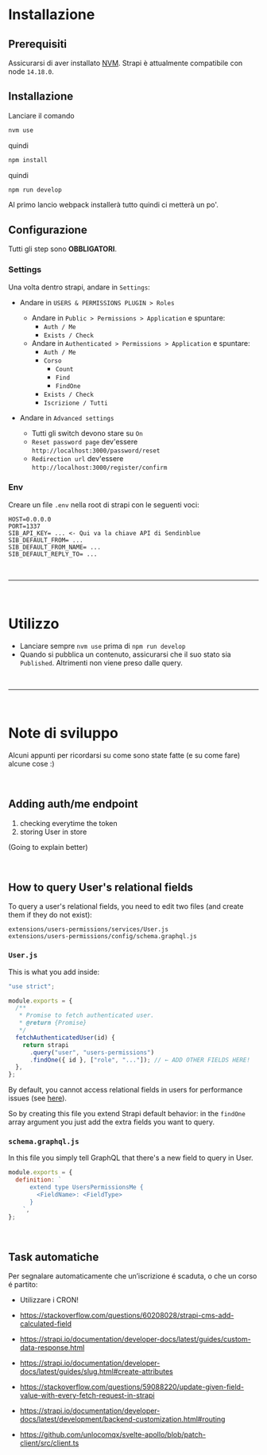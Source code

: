 # Installazione

## Prerequisiti

Assicurarsi di aver installato [NVM](https://github.com/nvm-sh/nvm).
Strapi è attualmente compatibile con node `14.18.0`.

## Installazione

Lanciare il comando

```bash
nvm use
```

quindi

```bash
npm install
```

quindi

```bash
npm run develop
```

Al primo lancio webpack installerà tutto quindi ci metterà un po'.

## Configurazione

Tutti gli step sono **OBBLIGATORI**.

### Settings

Una volta dentro strapi, andare in `Settings`:

- Andare in `USERS & PERMISSIONS PLUGIN > Roles`

  - Andare in `Public > Permissions > Application` e spuntare:
    - `Auth / Me`
    - `Exists / Check`
  - Andare in `Authenticated > Permissions > Application` e spuntare:
    - `Auth / Me`
    - `Corso`
      - `Count`
      - `Find`
      - `FindOne`
    - `Exists / Check`
    - `Iscrizione / Tutti`

- Andare in `Advanced settings`
  - Tutti gli switch devono stare su `On`
  - `Reset password page` dev'essere `http://localhost:3000/password/reset`
  - `Redirection url` dev'essere `http://localhost:3000/register/confirm`

### Env

Creare un file `.env` nella root di strapi con le seguenti voci:

```
HOST=0.0.0.0
PORT=1337
SIB_API_KEY= ... <- Qui va la chiave API di Sendinblue
SIB_DEFAULT_FROM= ...
SIB_DEFAULT_FROM_NAME= ...
SIB_DEFAULT_REPLY_TO= ...
```

<br>

---

<br>

# Utilizzo

- Lanciare sempre `nvm use` prima di `npm run develop`
- Quando si pubblica un contenuto, assicurarsi che il suo stato sia `Published`. Altrimenti non viene preso dalle query.

<br>

---

<br>

# Note di sviluppo

Alcuni appunti per ricordarsi su come sono state fatte (e su come fare) alcune cose :)

<br>

## Adding auth/me endpoint

1. checking everytime the token
2. storing User in store

(Going to explain better)

<br>

## How to query User's relational fields

To query a user's relational fields, you need to edit two files (and create them if they do not exist):

```
extensions/users-permissions/services/User.js
extensions/users-permissions/config/schema.graphql.js
```

### `User.js`

This is what you add inside:

```js
"use strict";

module.exports = {
  /**
   * Promise to fetch authenticated user.
   * @return {Promise}
   */
  fetchAuthenticatedUser(id) {
    return strapi
      .query("user", "users-permissions")
      .findOne({ id }, ["role", "..."]); // ← ADD OTHER FIELDS HERE!
  },
};
```

By default, you cannot access relational fields in users for performance issues (see [here](https://forum.strapi.io/t/get-currrent-logged-user-with-custom-data-added-to-the-user-collection-type/1024/2)).

So by creating this file you extend Strapi default behavior: in the `findOne` array argument you just add the extra fields you want to query.

### `schema.graphql.js`

In this file you simply tell GraphQL that there's a new field to query in User.

```js
module.exports = {
  definition: `
      extend type UsersPermissionsMe {
        <FieldName>: <FieldType>
      }
    `,
};
```

<br>

## Task automatiche

Per segnalare automaticamente che un’iscrizione é scaduta, o che un corso é partito:

- Utilizzare i CRON!

- https://stackoverflow.com/questions/60208028/strapi-cms-add-calculated-field
- https://strapi.io/documentation/developer-docs/latest/guides/custom-data-response.html
- https://strapi.io/documentation/developer-docs/latest/guides/slug.html#create-attributes
- https://stackoverflow.com/questions/59088220/update-given-field-value-with-every-fetch-request-in-strapi
- https://strapi.io/documentation/developer-docs/latest/development/backend-customization.html#routing
- https://github.com/unlocomqx/svelte-apollo/blob/patch-client/src/client.ts
